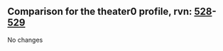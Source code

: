 ## Comparison for the theater0 profile, rvn: [528](https://github.com/PRO100KatYT/FortniteProfileRevisions/tree/main/profiles/theater0/528%20theater0.json)-[529](https://github.com/PRO100KatYT/FortniteProfileRevisions/tree/main/profiles/theater0/529%20theater0.json)

No changes
